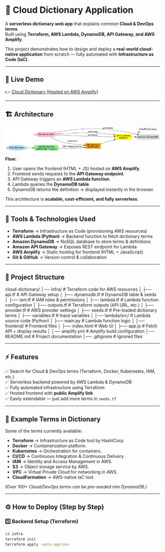 # 📘 Cloud Dictionary Application

A **serverless dictionary web app** that explains common **Cloud & DevOps terms**.  
Built using **Terraform, AWS Lambda, DynamoDB, API Gateway, and AWS Amplify**.  

This project demonstrates how to design and deploy a **real-world cloud-native application** from scratch — fully automated with **Infrastructure as Code (IaC)**.

---

## 🚀 Live Demo
👉 [Cloud Dictionary (Hosted on AWS Amplify)](https://staging.d2mgusjd0h0og5.amplifyapp.com/)

---

## 🏗️ Architecture

![Architecture Diagram](cloud_dictionary_architecture.png)


**Flow:**
1. User opens the frontend (HTML + JS) hosted on **AWS Amplify**.  
2. Frontend sends requests to the **API Gateway endpoint**.  
3. API Gateway triggers an **AWS Lambda function**.  
4. Lambda queries the **DynamoDB table**.  
5. DynamoDB returns the definition → displayed instantly in the browser.  

This architecture is **scalable, cost-efficient, and fully serverless**.

---

## 🔧 Tools & Technologies Used

- **Terraform** → Infrastructure as Code (provisioning AWS resources)  
- **AWS Lambda (Python)** → Backend function to fetch dictionary terms  
- **Amazon DynamoDB** → NoSQL database to store terms & definitions  
- **Amazon API Gateway** → Exposes REST endpoint for Lambda  
- **AWS Amplify** → Static hosting for frontend (HTML + JavaScript)  
- **Git & GitHub** → Version control & collaboration  

---

## 📂 Project Structure

cloud-dictionary/
│── infra/ # Terraform code for AWS resources
│ ├── api.tf # API Gateway setup
│ ├── dynamodb.tf # DynamoDB table & seeds
│ ├── iam.tf # IAM roles & permissions
│ ├── lambda.tf # Lambda function configuration
│ ├── outputs.tf # Terraform outputs (API URL, etc.)
│ ├── provider.tf # AWS provider settings
│ ├── seeds.tf # Pre-loaded dictionary terms
│ ├── variables.tf # Input variables
│
│── lambda/src/ # Lambda source code (Python)
│ ├── main.py # Lambda function logic
│
│── frontend/ # Frontend files
│ ├── index.html # Web UI
│ ├── app.js # Fetch API + display results
│
│── amplify.yml # Amplify build configuration
│── README.md # Project documentation
│── .gitignore # Ignored files

---

## ⚡ Features

✅ Search for Cloud & DevOps terms (Terraform, Docker, Kubernetes, IAM, etc.)  
✅ Serverless backend powered by AWS Lambda & DynamoDB  
✅ Fully automated infrastructure using Terraform  
✅ Hosted frontend with **public Amplify link**  
✅ Easily extendable — just add more terms in `seeds.tf`  

---

## 📖 Example Terms in Dictionary

Some of the terms currently available:
- **Terraform** → Infrastructure as Code tool by HashiCorp.  
- **Docker** → Containerization platform.  
- **Kubernetes** → Orchestration for containers.  
- **CI/CD** → Continuous Integration & Continuous Delivery.  
- **IAM** → Identity and Access Management in AWS.  
- **S3** → Object storage service by AWS.  
- **VPC** → Virtual Private Cloud for networking in AWS.  
- **CloudFormation** → AWS-native IaC tool.  

*(Over 100+ Cloud/DevOps terms can be pre-seeded into DynamoDB.)*

---

## ⚙️ How to Deploy (Step by Step)

### 1️⃣ Backend Setup (Terraform)
```sh
cd infra
terraform init
terraform apply -auto-approve
